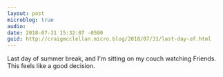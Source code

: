 ```yaml
---
layout: post
microblog: true
audio: 
date: 2018-07-31 15:32:07 -0500
guid: http://craigmcclellan.micro.blog/2018/07/31/last-day-of.html
---
```

Last day of summer break, and I'm sitting on my couch watching Friends. This feels like a good decision.
